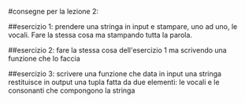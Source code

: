 #consegne per la lezione 2:

##esercizio 1: 
prendere una stringa in input e stampare, uno ad uno, le vocali.
Fare la stessa cosa ma stampando tutta la parola.

##esercizio 2:
fare la stessa cosa dell'esercizio 1 ma scrivendo una funzione che lo faccia

##esercizio 3:
scrivere una funzione che data in input una stringa restituisce in output una tupla fatta da due elementi: le vocali e le consonanti che compongono la stringa
